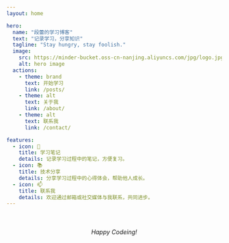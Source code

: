 ```yaml
---
layout: home

hero:
  name: "段蕾的学习博客"
  text: "记录学习，分享知识"
  tagline: "Stay hungry, stay foolish."
  image:
    src: https://minder-bucket.oss-cn-nanjing.aliyuncs.com/jpg/logo.jpg
    alt: hero image
  actions:
    - theme: brand
      text: 开始学习
      link: /posts/
    - theme: alt
      text: 关于我
      link: /about/
    - theme: alt
      text: 联系我
      link: /contact/

features:
  - icon: 📝
    title: 学习笔记
    details: 记录学习过程中的笔记，方便复习。
  - icon: 📚
    title: 技术分享
    details: 分享学习过程中的心得体会，帮助他人成长。
  - icon: 📫
    title: 联系我
    details: 欢迎通过邮箱或社交媒体与我联系，共同进步。
---
```


<div style="text-align: center; margin-top: 50px;">
  <em>Happy Codeing!</em>
</div>
